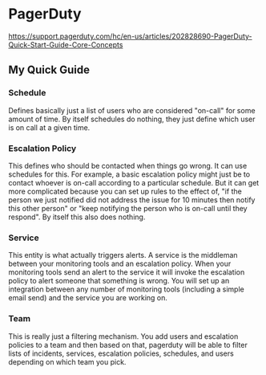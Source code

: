 PagerDuty
=========

https://support.pagerduty.com/hc/en-us/articles/202828690-PagerDuty-Quick-Start-Guide-Core-Concepts

My Quick Guide
--------------

### Schedule

Defines basically just a list of users who are considered "on-call" for some
amount of time. By itself schedules do nothing, they just define which user is
on call at a given time.

### Escalation Policy

This defines who should be contacted when things go wrong. It can use
schedules for this. For example, a basic escalation policy might just be to
contact whoever is on-call according to a particular schedule. But it can get
more complicated because you can set up rules to the effect of, "if the person
we just notified did not address the issue for 10 minutes then notify this
other person" or "keep notifying the person who is on-call until they
respond". By itself this also does nothing.

### Service

This entity is what actually triggers alerts. A service is the middleman
between your monitoring tools and an escalation policy. When your monitoring
tools send an alert to the service it will invoke the escalation policy to
alert someone that something is wrong. You will set up an integration between
any number of monitoring tools (including a simple email send) and the service
you are working on.

### Team

This is really just a filtering mechanism. You add users and escalation
policies to a team and then based on that, pagerduty will be able to filter
lists of incidents, services, escalation policies, schedules, and users
depending on which team you pick.
